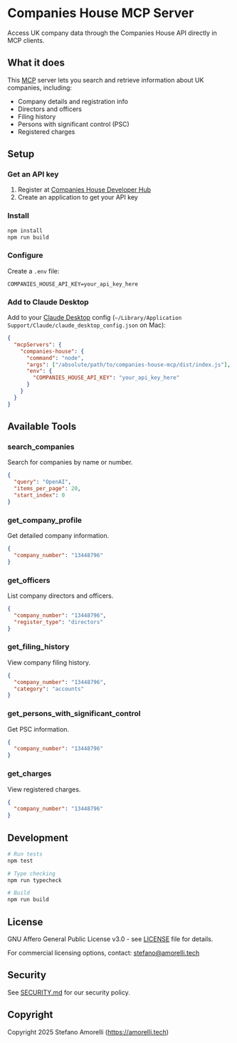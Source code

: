 # Companies House MCP Server

Access UK company data through the Companies House API directly in MCP clients.

## What it does

This [MCP](https://modelcontextprotocol.io) server lets you search and retrieve information about UK companies, including:
- Company details and registration info
- Directors and officers
- Filing history
- Persons with significant control (PSC)
- Registered charges

## Setup

### Get an API key

1. Register at [Companies House Developer Hub](https://developer.company-information.service.gov.uk/)
2. Create an application to get your API key

### Install

```bash
npm install
npm run build
```

### Configure

Create a `.env` file:
```env
COMPANIES_HOUSE_API_KEY=your_api_key_here
```

### Add to Claude Desktop

Add to your [Claude Desktop](https://claude.ai/download) config (`~/Library/Application Support/Claude/claude_desktop_config.json` on Mac):

```json
{
  "mcpServers": {
    "companies-house": {
      "command": "node",
      "args": ["/absolute/path/to/companies-house-mcp/dist/index.js"],
      "env": {
        "COMPANIES_HOUSE_API_KEY": "your_api_key_here"
      }
    }
  }
}
```

## Available Tools

### search_companies
Search for companies by name or number.

```json
{
  "query": "OpenAI",
  "items_per_page": 20,
  "start_index": 0
}
```

### get_company_profile
Get detailed company information.

```json
{
  "company_number": "13448796"
}
```

### get_officers
List company directors and officers.

```json
{
  "company_number": "13448796",
  "register_type": "directors"
}
```

### get_filing_history
View company filing history.

```json
{
  "company_number": "13448796",
  "category": "accounts"
}
```

### get_persons_with_significant_control
Get PSC information.

```json
{
  "company_number": "13448796"
}
```

### get_charges
View registered charges.

```json
{
  "company_number": "13448796"
}
```

## Development

```bash
# Run tests
npm test

# Type checking
npm run typecheck

# Build
npm run build
```

## License

GNU Affero General Public License v3.0 - see [LICENSE](LICENSE) file for details.

For commercial licensing options, contact: stefano@amorelli.tech

## Security

See [SECURITY.md](SECURITY.md) for our security policy.

## Copyright

Copyright 2025 Stefano Amorelli (https://amorelli.tech)